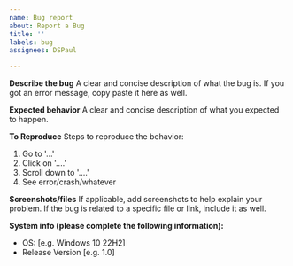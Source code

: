 ```yaml
---
name: Bug report
about: Report a Bug
title: ''
labels: bug
assignees: DSPaul

---
```


**Describe the bug**
A clear and concise description of what the bug is.
If you got an error message, copy paste it here as well.

**Expected behavior**
A clear and concise description of what you expected to happen.

**To Reproduce**
Steps to reproduce the behavior:
1. Go to '...'
2. Click on '....'
3. Scroll down to '....'
4. See error/crash/whatever

**Screenshots/files**
If applicable, add screenshots to help explain your problem.
If the bug is related to a specific file or link, include it as well.

**System info (please complete the following information):**
 - OS: [e.g. Windows 10 22H2]
 - Release Version [e.g. 1.0]

